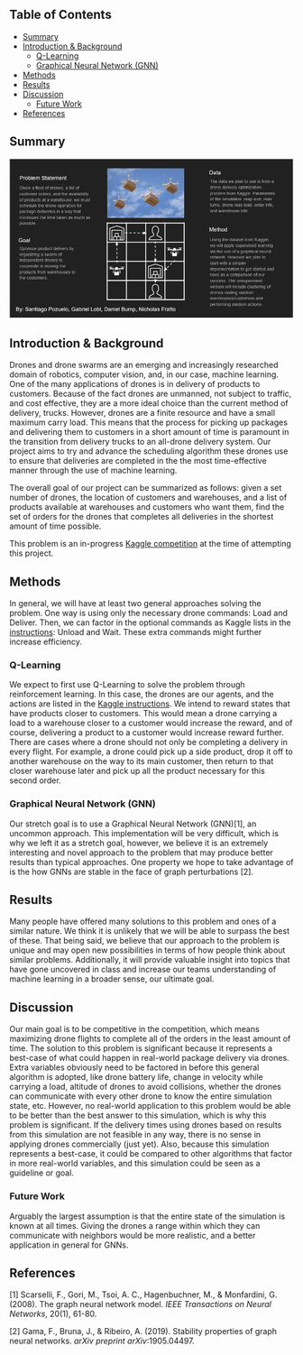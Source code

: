 ## Table of Contents

* [Summary](#summary)
* [Introduction & Background](#introduction--background)
  * [Q-Learning](#q-learning)
  * [Graphical Neural Network (GNN)](#graphical-neural-network-gnn)
* [Methods](#methods)
* [Results](#results)
* [Discussion](#discussion)
  * [Future Work](#future-work)
* [References](#references)

## Summary

<img src="img/infographic.png"/>

## Introduction & Background
Drones and drone swarms are an emerging and increasingly researched domain of robotics, computer vision, and, in our case, machine learning. One of the many applications of drones is in delivery of products to customers. Because of the fact drones are unmanned, not subject to traffic, and cost effective, they are a more ideal choice than the current method of delivery, trucks. However, drones are a finite resource and have a small maximum carry load. This means that the process for picking up packages and delivering them to customers in a short amount of time is paramount in the transition from delivery trucks to an all-drone delivery system. Our project aims to try and advance the scheduling algorithm these drones use to ensure that deliveries are completed in the the most time-effective manner through the use of machine learning.

The overall goal of our project can be summarized as follows: given a set number of drones, the location of customers and warehouses, and a list of products available at warehouses and customers who want them, find the set of orders for the drones that completes all deliveries in the shortest amount of time possible.

This problem is an in-progress [Kaggle competition](https://www.kaggle.com/c/hashcode-drone-delivery/overview) at the time of attempting this project.

## Methods
In general, we will have at least two general approaches solving the problem. One way is using only the necessary drone commands: Load and Deliver. Then, we can factor in the optional commands as Kaggle lists in the [instructions](https://www.kaggle.com/c/hashcode-drone-delivery/data?select=hashcode_delivery_instructions.pdf): Unload and Wait. These extra commands might further increase efficiency. 

### Q-Learning
We expect to first use Q-Learning to solve the problem through reinforcement learning. In this case, the drones are our agents, and the actions are listed in the [Kaggle instructions](https://www.kaggle.com/c/hashcode-drone-delivery/data?select=hashcode_delivery_instructions.pdf). We intend to reward states that have products closer to customers. This would mean a drone carrying a load to a warehouse closer to a customer would increase the reward, and of course, delivering a product to a customer would increase reward further. There are cases where a drone should not only be completing a delivery in every flight. For example, a drone could pick up a side product, drop it off to another warehouse on the way to its main customer, then return to that closer warehouse later and pick up all the product necessary for this second order. 

### Graphical Neural Network (GNN)
Our stretch goal is to use a Graphical Neural Network (GNN)[1], an uncommon approach. This implementation will be very difficult, which is why we left it as a stretch goal, however, we believe it is an extremely interesting and novel approach to the problem that may produce better results than typical approaches. One property we hope to take advantage of is the how GNNs are stable in the face of graph perturbations [2].

## Results
Many people have offered many solutions to this problem and ones of a similar nature. We think it is unlikely that we will be able to surpass the best of these. That being said, we believe that our approach to the problem is unique and may open new possibilities in terms of how people think about similar problems. Additionally, it will provide valuable insight into topics that have gone uncovered in class and increase our teams understanding of machine learning in a broader sense, our ultimate goal.

## Discussion
Our main goal is to be competitive in the competition, which means maximizing drone flights to complete all of the orders in the least amount of time. The solution to this problem is significant because it represents a best-case of what could happen in real-world package delivery via drones. Extra variables obviously need to be factored in before this general algorithm is adopted, like drone battery life, change in velocity while carrying a load, altitude of drones to avoid collisions, whether the drones can communicate with every other drone to know the entire simulation state, etc. However, no real-world application to this problem would be able to be better than the best answer to this simulation, which is why this problem is significant. If the delivery times using drones based on results from this simulation are not feasible in any way, there is no sense in applying drones commercially (just yet). Also, because this simulation represents a best-case, it could be compared to other algorithms that factor in more real-world variables, and this simulation could be seen as a guideline or goal.

### Future Work
Arguably the largest assumption is that the entire state of the simulation is known at all times. Giving the drones a range within which they can communicate with neighbors would be more realistic, and a better application in general for GNNs.


## References
[1] Scarselli, F., Gori, M., Tsoi, A. C., Hagenbuchner, M., & Monfardini, G. (2008). The graph neural network model. _IEEE Transactions on Neural Networks_, 20(1), 61-80.

[2] Gama, F., Bruna, J., & Ribeiro, A. (2019). Stability properties of graph neural networks. _arXiv preprint arXiv_:1905.04497.

